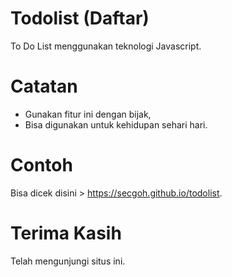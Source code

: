 # Todolist (Daftar)
To Do List menggunakan teknologi Javascript.

# Catatan
- Gunakan fitur ini dengan bijak,
- Bisa digunakan untuk kehidupan sehari hari.

# Contoh
Bisa dicek disini > https://secgoh.github.io/todolist.

# Terima Kasih
Telah mengunjungi situs ini.
